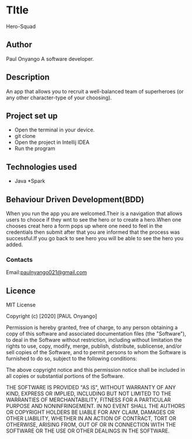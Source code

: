 # TItle
 
Hero-Squad

 ## Author
 Paul Onyango
 A software developer.


## Description
 An app that allows you to recruit a well-balanced team of superheroes (or any other character-type of your choosing).

## Project set up
 * Open the terminal in your device.
 * git clone
 * Open the project in Intellij IDEA
 * Run the program 


 

## Technologies used

* Java
*Spark


## Behaviour Driven Development(BDD) 
When you run the app you are welcomed.Their is a navigation that allows users to chooce if they wnt to see the hero or to create a hero.When one chooses creat hero a form pops up where one need to feel in the credentials then submit after that you are informed that the process was successful.If you go back to see hero you will be able to see the hero you added.


 ### Contacts
  Email:paulnyango021@gmail.com

## Licence
MIT License

Copyright (c) [2020] [PAUL Onyango]

Permission is hereby granted, free of charge, to any person obtaining a copy
of this software and associated documentation files (the "Software"), to deal
in the Software without restriction, including without limitation the rights
to use, copy, modify, merge, publish, distribute, sublicense, and/or sell
copies of the Software, and to permit persons to whom the Software is
furnished to do so, subject to the following conditions:

The above copyright notice and this permission notice shall be included in all
copies or substantial portions of the Software.

THE SOFTWARE IS PROVIDED "AS IS", WITHOUT WARRANTY OF ANY KIND, EXPRESS OR
IMPLIED, INCLUDING BUT NOT LIMITED TO THE WARRANTIES OF MERCHANTABILITY,
FITNESS FOR A PARTICULAR PURPOSE AND NONINFRINGEMENT. IN NO EVENT SHALL THE
AUTHORS OR COPYRIGHT HOLDERS BE LIABLE FOR ANY CLAIM, DAMAGES OR OTHER
LIABILITY, WHETHER IN AN ACTION OF CONTRACT, TORT OR OTHERWISE, ARISING FROM,
OUT OF OR IN CONNECTION WITH THE SOFTWARE OR THE USE OR OTHER DEALINGS IN THE
SOFTWARE.
